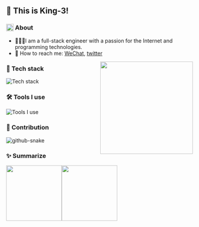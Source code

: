 ## 👋 This is King-3!

### <img src="https://article.biliimg.com/bfs/article/821e8b784117cda39eef369b948b3d13627872080.png" style="height: 20px; vertical-align: bottom;" /> About

- 👨🏻‍💻I am a full-stack engineer with a passion for the Internet and programming technologies.
- 📱 How to reach me: [WeChat](https://article.biliimg.com/bfs/article/fb26f5d2c691d993396eb32d6f50c8af627872080.jpg), [twitter](https://twitter.com/coderking_3)

<img align= "right" id="user-content-mycat" width= "250" src= "https://pa1.narvii.com/6580/8098c6e9207376889eeb0532d9f5a0723c4d73f5_hq.gif"/>

### 🔭 Tech stack

![Tech stack](https://skillicons.dev/icons?i=html,css,js,nodejs,mysql,typescript,vue,react)

### 🛠 Tools I use

![Tools I use](https://skillicons.dev/icons?i=vscode,ps,webpack,vite,powershell,vercel,git,github)

### 🚀 Contribution

<picture>
  <source media="(prefers-color-scheme: dark)" srcset="https://ghproxy.com/https://raw.githubusercontent.com/Coder-King3/Coder-King3/output/contribution-snake-dark.svg" />
  <source media="(prefers-color-scheme: light)" srcset="https://ghproxy.com/https://raw.githubusercontent.com/Coder-King3/Coder-King3/output/contribution-snake.svg" />
  <img alt="github-snake" src="https://ghproxy.com/https://raw.githubusercontent.com/Coder-King3/Coder-King3/output/contribution-snake.svg" />
</picture>

### ✨ Summarize

<img align="" height="150px" src="https://github-readme-stats.vercel.app/api?username=Coder-King3&hide_title=true&hide_border=true&show_icons=true&include_all_commits=true&line_height=21&bg_color=0,EC6C6C,FFD479,FFFC79,73FA79&theme=graywhite" /><img align="" height="150px" src="https://github-readme-stats.vercel.app/api/top-langs/?username=Coder-King3&hide_title=true&hide_border=true&layout=compact&bg_color=0,73FA79,73FDFF,D783FF&theme=graywhite&locale=cn" />

